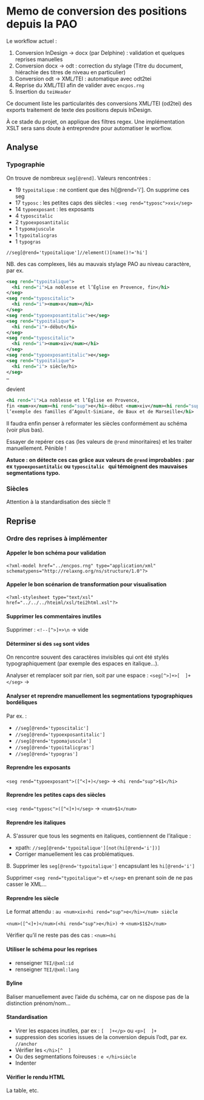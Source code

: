 Memo de conversion des positions depuis la PAO
===

Le workflow actuel :

1. Conversion InDesign → docx (par Delphine) : validation et quelques reprises manuelles
2. Conversion docx → odt : correction du stylage (Titre du document, hiérachie des titres de niveau en particulier)
3. Conversion odt → XML/TEI : automatique avec odt2tei
4. Reprise du XML/TEI afin de valider avec `encpos.rng`
5. Insertion du `teiHeader`

Ce document liste les particularités des conversions XML/TEI (od2tei) des exports traitement de texte des positions depuis InDesign.

À ce stade du projet, on applique des filtres regex. Une implémentation XSLT sera sans doute à entreprendre pour automatiser le worflow.


## Analyse

### Typographie

On trouve de nombreux `seg[@rend]`. Valeurs rencontrées :

-  19 `typoitalique` : ne contient que des hi[@rend='i']. On supprime ces seg
-  17 `typosc` : les petites caps des siècles : `<seg rend="typosc">xvi</seg>`
-  14 `typoexposant` : les exposants
-   4 `typoscitalic`
-   2 `typoexposantitalic`
-   1 `typomajuscule`
-   1 `typoitalicgras`
-   1 `typogras`

`//seg[@rend='typoitalique']//element()[name()!='hi']`

NB. des cas complexes, liés au mauvais stylage PAO au niveau caractère, par ex. 

```xml
<seg rend="typoitalique">
  <hi rend="i">La noblesse et l’Église en Provence, fin</hi>
</seg>
<seg rend="typoscitalic">
  <hi rend="i"><num>x</num></hi>
</seg>
<seg rend="typoexposantitalic">e</seg>
<seg rend="typoitalique">
  <hi rend="i">-début</hi>
</seg>
<seg rend="typoscitalic">
  <hi rend="i"><num>xiv</num></hi>
</seg>
<seg rend="typoexposantitalic">e</seg>
<seg rend="typoitalique">
  <hi rend="i"> siècle/hi>
</seg>
…
```

devient 

```xml
<hi rend="i">La noblesse et l’Église en Provence, 
fin <num>x</num><hi rend="sup">e</hi>-début <num>xiv</num><hi rend="sup">e</hi> siècle :
l’exemple des familles d’Agoult-Simiane, de Baux et de Marseille</hi>
```

Il faudra enfin penser à reformater les siècles conformément au schéma (voir plus bas).

Essayer de repérer ces cas (les valeurs de `@rend` minoritaires) et les traiter manuellement. Pénible !

**Astuce : on détecte ces cas grâce aux valeurs de `@rend` improbables : par ex `typoexposantitalic` ou `typoscitalic ` qui témoignent des mauvaises segmentations typo.**

### Siècles

Attention à la standardisation des siècle !!


## Reprise

### Ordre des reprises à implémenter


#### Appeler le bon schéma pour validation

`<?xml-model href="../encpos.rng" type="application/xml" schematypens="http://relaxng.org/ns/structure/1.0"?>`

#### Appeler le bon scénarion de transformation pour visualisation

`<?xml-stylesheet type="text/xsl" href="../../../hteiml/xsl/tei2html.xsl"?>`

#### Supprimer les commentaires inutiles

Supprimer : `<!--[^>]+>\n` → vide


#### Déterminer si des `seg` sont vides

On rencontre souvent des caractères invisibles qui ont été stylés typographiquement (par exemple des espaces en italique…).

Analyser et remplacer soit par rien, soit par une espace : `<seg[^>]+>[  ]+</seg>` → ` `

#### Analyser et reprendre manuellement les segmentations typographiques bordéliques

Par ex. : 

- `//seg[@rend='typoscitalic']`
- `//seg[@rend='typoexposantitalic']`
- `//seg[@rend='typomajuscule']`
- `//seg[@rend='typoitalicgras']`
- `//seg[@rend='typogras']`

#### Reprendre les exposants

`<seg rend="typoexposant">([^<]+)</seg>` → `<hi rend="sup">$1</hi>`

#### Reprendre les petites caps des siècles

`<seg rend="typosc">([^<]+)</seg>` → `<num>$1</num>`

#### Reprendre les italiques

A. S'assurer que tous les segments en italiques, contiennent de l’italique :

- xpath: `//seg[@rend='typoitalique'][not(hi[@rend='i'])]`
- Corriger manuellement les cas problématiques.

B. Supprimer les `seg[@rend='typoitalique']` encapsulant les `hi[@rend='i']`

Supprimer `<seg rend="typoitalique">` et `</seg>` en prenant soin de ne pas casser le XML…

#### Reprendre les siècle

Le format attendu : `au <num>xix<hi rend="sup">e</hi></num> siècle`

`<num>([^<]+)</num>(<hi rend="sup">e</hi>)` → `<num>$1$2</num>`

Vérifier qu’il ne reste pas des cas : `<num><hi`



#### Utiliser le schéma pour les reprises

- renseigner `TEI/@xml:id`
- renseigner `TEI/@xml:lang`

#### Byline

Baliser manuellement avec l’aide du schéma, car on ne dispose pas de la distinction prénom/nom…

#### Standardisation

- Virer les espaces inutiles, par ex : `[  ]+</p>` ou `<p>[  ]+`
- suppression des scories issues de la conversion depuis l’odt, par ex. `//anchor`
- Vérifier les `</hi>[^  ]`
- Ou des segmentations foireuses : `e </hi>siècle`
- Indenter

#### Vérifier le rendu HTML

La table, etc.